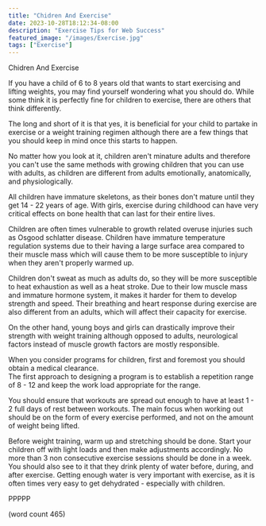 ```yaml
---
title: "Chidren And Exercise"
date: 2023-10-28T18:12:34-08:00
description: "Exercise Tips for Web Success"
featured_image: "/images/Exercise.jpg"
tags: ["Exercise"]
---
```


Chidren And Exercise

If you have a child of 6 to 8 years old that wants
to start exercising and lifting weights, you may
find yourself wondering what you should do.  While
some think it is perfectly fine for children to 
exercise, there are others that think differently.

The long and short of it is that yes, it is 
beneficial for your child to partake in exercise 
or a weight training regimen although there are a
few things that you should keep in mind once this
starts to happen.

No matter how you look at it, children aren't 
minature adults and therefore you can't use the
same methods with growing children that you can use
with adults, as children are different from adults
emotionally, anatomically, and physiologically.

All children have immature skeletons, as their 
bones don't mature until they get 14 - 22 years of
age.  With girls, exercise during childhood can
have very critical effects on bone health that 
can last for their entire lives.

Children are often times vulnerable to growth
related overuse injuries such as Osgood schlatter
disease.  Children have immature temperature 
regulation systems due to their having a large
surface area compared to their muscle mass which
will cause them to be more susceptible to injury
when they aren't properly warmed up.

Children don't sweat as much as adults do, so 
they will be more susceptible to heat exhaustion
as well as a heat stroke.  Due to their low muscle
mass and immature hormone system, it makes it
harder for them to develop strength and speed.
Their breathing and heart response during 
exercise are also different from an adults, which
will affect their capacity for exercise.

On the other hand, young boys and girls can 
drastically improve their strength with weight
training although opposed to adults, neurological
factors instead of muscle growth factors are mostly
responsible. 

When you consider programs for children, first and
foremost you should obtain a medical clearance.  
The first approach to designing a program is to
establish a repetition range of 8 - 12 and keep
the work load appropriate for the range.

You should ensure that workouts are spread out
enough to have at least 1 - 2 full days of rest
between workouts. The main focus when working out
should be on the form of every exercise performed,
and not on the amount of weight being lifted.

Before weight training, warm up and stretching
should be done.  Start your children off with light
loads and then make adjustments accordingly.  No
more than 3 non consecutive exercise sessions
should be done in a week.  You should also see to
it that they drink plenty of water before, during,
and after exercise.  Getting enough water is very
important with exercise, as it is often times very
easy to get dehydrated - especially with children.

PPPPP

(word count 465)


